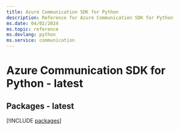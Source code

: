 ```yaml
---
title: Azure Communication SDK for Python
description: Reference for Azure Communication SDK for Python
ms.date: 04/02/2024
ms.topic: reference
ms.devlang: python
ms.service: communication
---
```

# Azure Communication SDK for Python - latest
## Packages - latest
[!INCLUDE [packages](communication-index.md)]